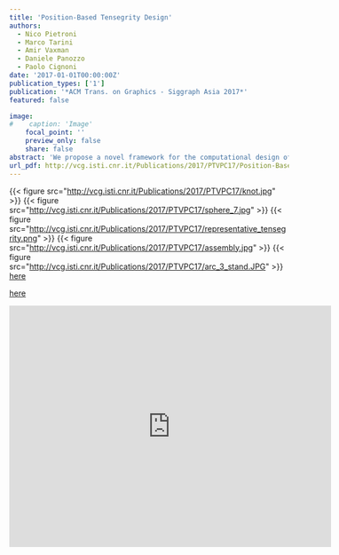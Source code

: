 ```yaml
---
title: 'Position-Based Tensegrity Design'
authors:
  - Nico Pietroni
  - Marco Tarini
  - Amir Vaxman
  - Daniele Panozzo
  - Paolo Cignoni
date: '2017-01-01T00:00:00Z'
publication_types: ['1']
publication: '*ACM Trans. on Graphics - Siggraph Asia 2017*'
featured: false

image:
#    caption: 'Image'
    focal_point: ''
    preview_only: false
    share: false
abstract: 'We propose a novel framework for the computational design of tensegrity structures, which are constructions made of struts and cables, held rigid by continuous tension between the elements. Tensegrities are known to be difficult to design---existing design methods are often restricted to using symmetric or templated configurations, limiting the design space to simple constructions. We introduce an algorithm to automatically create free-form stable tensegrity designs that satisfy both fabrication and geometric constraints, and faithfully approximate input geometric shapes. Our approach sidesteps the usual force-based approach in favor of a geometric optimization on the positions of the elements. Equipped with this formulation, we provide a design framework to explore the highly constrained space of tensegrity structures. We validate our method with simulations and real-world constructions.                                      Click here download the slides.     Click here download the data.'
url_pdf: http://vcg.isti.cnr.it/Publications/2017/PTVPC17/Position-Based Tensegrity Design_20170922_author.pdf
---
```

{{< figure src="http://vcg.isti.cnr.it/Publications/2017/PTVPC17/knot.jpg" >}}
{{< figure src="http://vcg.isti.cnr.it/Publications/2017/PTVPC17/sphere_7.jpg" >}}
{{< figure src="http://vcg.isti.cnr.it/Publications/2017/PTVPC17/representative_tensegrity.png" >}}
{{< figure src="http://vcg.isti.cnr.it/Publications/2017/PTVPC17/assembly.jpg" >}}
{{< figure src="http://vcg.isti.cnr.it/Publications/2017/PTVPC17/arc_3_stand.JPG" >}}
[here](http://vcg.isti.cnr.it/Publicstions/2017/PTVPC17/tensegritysigA16_9.pptx)

[here](http://vcg.isti.cnr.it/Publicstions/2017/PTVPC17/TensegrityData.zip)

<iframe width="580" height="435" src="https://www.youtube.com/embed/qgilDkW_Aps" frameborder="0" frameborder="0" allowfullscreen>

